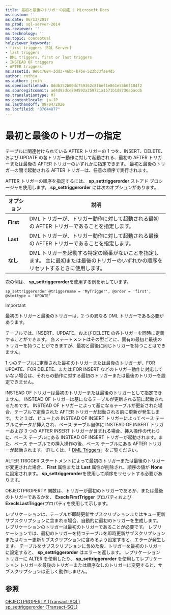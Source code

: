 ```yaml
---
title: 最初と最後のトリガーの指定 | Microsoft Docs
ms.custom: ''
ms.date: 06/13/2017
ms.prod: sql-server-2014
ms.reviewer: ''
ms.technology: ''
ms.topic: conceptual
helpviewer_keywords:
- first triggers [SQL Server]
- last triggers
- DML triggers, first or last triggers
- INSTEAD OF triggers
- AFTER triggers
ms.assetid: 9e6c7684-3dd3-46bb-b7be-523b33fae4d5
author: rothja
ms.author: jroth
ms.openlocfilehash: 8ddb352b00dc759362c8f6ef1e861e55b6f184f2
ms.sourcegitcommit: ad4d92dce894592a259721a1571b1d8736abacdb
ms.translationtype: MT
ms.contentlocale: ja-JP
ms.lasthandoff: 08/04/2020
ms.locfileid: "87644877"
---
```

# <a name="specify-first-and-last-triggers"></a>最初と最後のトリガーの指定
  テーブルに関連付けられている AFTER トリガーの 1 つを、INSERT、DELETE、および UPDATE の各トリガー動作に対して起動される、最初の AFTER トリガーまたは最後の AFTER トリガーのいずれかに指定できます。 最初と最後のトリガーの間で起動される AFTER トリガーは、任意の順序で実行されます。  
  
 AFTER トリガーの順序を指定するには、 **sp_settriggerorder** ストアド プロシージャを使用します。 **sp_settriggerorder** には次のオプションがあります。  
  
|オプション|説明|  
|------------|-----------------|  
|**First**|DML トリガーが、トリガー動作に対して起動される最初の AFTER トリガーであることを指定します。|  
|**Last**|DML トリガーが、トリガー動作に対して起動される最後の AFTER トリガーであることを指定します。|  
|**なし**|DML トリガーを起動する特定の順番がないことを指定します。 主に最初または最後のトリガーのいずれかの順序をリセットするときに使用します。|  
  
 次の例は、 **sp_settriggerorder**を使用する例を示しています。  
  
```  
sp_settriggerorder @triggername = 'MyTrigger', @order = 'first', @stmttype = 'UPDATE'  
```  
  
> [!IMPORTANT]  
>  最初のトリガーと最後のトリガーは、2 つの異なる DML トリガーである必要があります。  
  
 テーブルでは、INSERT、UPDATE、および DELETE の各トリガーを同時に定義することができます。 各ステートメントはその型ごとに、固有の最初と最後のトリガーを持つことができますが、最初と最後に同じトリガーを持つことはできません。  
  
 1 つのテーブルに定義された最初のトリガーまたは最後のトリガーが、FOR UPDATE、FOR DELETE、または FOR INSERT などのトリガー動作に対応していない場合は、それらの動作に対する最初のトリガーまたは最後のトリガーを設定できません。  
  
 INSTEAD OF トリガーは最初のトリガーまたは最後のトリガーとして指定できません。 INSTEAD OF トリガーは基になるテーブルが更新される前に起動されるためです。 INSTEAD OF トリガーによって基になるテーブルが更新された場合、テーブルで定義された AFTER トリガーが起動される前に更新が発生します。 たとえば、ビュー上の INSTEAD OF INSERT トリガーによってベース テーブルにデータが挿入され、ベース テーブル自体に INSTEAD OF INSERT トリガーおよび 3 つの AFTER INSERT トリガーが含まれる場合、挿入操作の代わりに、ベース テーブルにある INSTEAD OF INSERT トリガーが起動されます。また、ベース テーブルでの挿入操作の後、ベース テーブルにある AFTER トリガーが起動されます。 詳しくは、「 [DML Triggers](dml-triggers.md)」をご覧ください。  
  
 ALTER TRIGGER ステートメントによって最初のトリガーまたは最後のトリガーが変更された場合、 **First** 属性または **Last** 属性が削除され、順序の値が **None**に設定されます。 **sp_settriggerorder**を使用して順序をリセットする必要があります。  
  
 OBJECTPROPERTY 関数は、トリガーが最初のトリガーであるか、または最後のトリガーであるかを、 **ExecIsFirstTrigger** プロパティおよび **ExecIsLastTrigger**プロパティを使用して示します。  
  
 レプリケーションは、テーブルが即時更新サブスクリプションまたはキュー更新サブスクリプションに含まれる場合、自動的に最初のトリガーを生成します。 レプリケーションのトリガーは最初のトリガーであることが必要です。 レプリケーションでは、最初のトリガーを持つテーブルを即時更新サブスクリプションまたはキュー更新サブスクリプションに含めるよう設定すると、エラーが発生します。 テーブルをサブスクリプションに含めた後、トリガーを最初のトリガーに設定すると、 **sp_settriggerorder** はエラーを返します。 レプリケーション トリガーに ALTER を使用したり、 **sp_settriggerorder** を使用してレプリケーション トリガーを最後のトリガーまたは順序なしのトリガーに変更すると、サブスクリプションは正しく動作しません。  
  
## <a name="see-also"></a>参照  
 [OBJECTPROPERTY &#40;Transact-SQL&#41;](/sql/t-sql/functions/objectpropertyex-transact-sql)   
 [sp_settriggerorder &#40;Transact-SQL&#41;](/sql/relational-databases/system-stored-procedures/sp-settriggerorder-transact-sql)  
  
  
